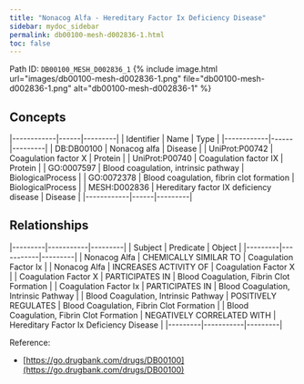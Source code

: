 ```yaml
---
title: "Nonacog Alfa - Hereditary Factor Ix Deficiency Disease"
sidebar: mydoc_sidebar
permalink: db00100-mesh-d002836-1.html
toc: false 
---
```



Path ID: `DB00100_MESH_D002836_1`
{% include image.html url="images/db00100-mesh-d002836-1.png" file="db00100-mesh-d002836-1.png" alt="db00100-mesh-d002836-1" %}

## Concepts

|------------|------|---------|
| Identifier | Name | Type    |
|------------|------|---------|
| DB:DB00100 | Nonacog alfa | Disease |
| UniProt:P00742 | Coagulation factor X | Protein |
| UniProt:P00740 | Coagulation factor IX | Protein |
| GO:0007597 | Blood coagulation, intrinsic pathway | BiologicalProcess |
| GO:0072378 | Blood coagulation, fibrin clot formation | BiologicalProcess |
| MESH:D002836 | Hereditary factor IX deficiency disease | Disease |
|------------|------|---------|

## Relationships

|---------|-----------|---------|
| Subject | Predicate | Object  |
|---------|-----------|---------|
| Nonacog Alfa | CHEMICALLY SIMILAR TO | Coagulation Factor Ix |
| Nonacog Alfa | INCREASES ACTIVITY OF | Coagulation Factor X |
| Coagulation Factor X | PARTICIPATES IN | Blood Coagulation, Fibrin Clot Formation |
| Coagulation Factor Ix | PARTICIPATES IN | Blood Coagulation, Intrinsic Pathway |
| Blood Coagulation, Intrinsic Pathway | POSITIVELY REGULATES | Blood Coagulation, Fibrin Clot Formation |
| Blood Coagulation, Fibrin Clot Formation | NEGATIVELY CORRELATED WITH | Hereditary Factor Ix Deficiency Disease |
|---------|-----------|---------|

Reference: 
  - [https://go.drugbank.com/drugs/DB00100](https://go.drugbank.com/drugs/DB00100)
